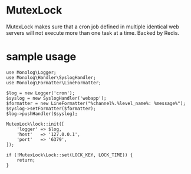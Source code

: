 MutexLock
=========

MutexLock makes sure that a cron job defined in multiple identical web servers will not execute more than one task at a time. Backed by Redis.

# sample usage

    use Monolog\Logger;
    use Monolog\Handler\SyslogHandler;
    use Monolog\Formatter\LineFormatter;
    
    $log = new Logger('cron');
    $syslog = new SyslogHandler('webapp');
    $formatter = new LineFormatter("%channel%.%level_name%: %message%");
    $syslog->setFormatter($formatter);
    $log->pushHandler($syslog);
    
    MutexLock\lock::init([
        'logger' => $log,
        'host'   => '127.0.0.1',
        'port'   => '6379',
    ]);

    if (!MutexLock\Lock::set(LOCK_KEY, LOCK_TIME)) {
        return;
    }
